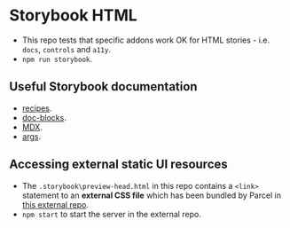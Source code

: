# Storybook HTML

- This repo tests that specific addons work OK for HTML stories - i.e. `docs`, `controls` and `a11y`.
- `npm run storybook`.

## Useful Storybook documentation

- [recipes](https://github.com/storybookjs/storybook/blob/next/addons/docs/docs/recipes.md).
- [doc-blocks](https://storybook.js.org/docs/react/writing-docs/doc-blocks).
- [MDX](https://storybook.js.org/docs/react/writing-docs/mdx).
- [args](https://storybook.js.org/docs/react/writing-stories/args).

## Accessing external static UI resources

- The `.storybook\preview-head.html` in this repo contains a `<link>` statement to an **external CSS file** which has been bundled by Parcel in [this external repo](https://github.com/basher/parcel-boilerplate-storybook).
- `npm start` to start the server in the external repo.
